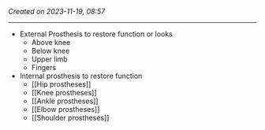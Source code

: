 *Created on 2023-11-19, 08:57* 

---
- External Prosthesis to restore function or looks 
	- Above knee
	- Below knee
	- Upper limb
	- Fingers 
- Internal prosthesis to restore function
	- [[Hip prostheses]] 
	- [[Knee prostheses]]
	- [[Ankle prostheses]] 
	- [[Elbow prostheses]]
	- [[Shoulder prostheses]] 